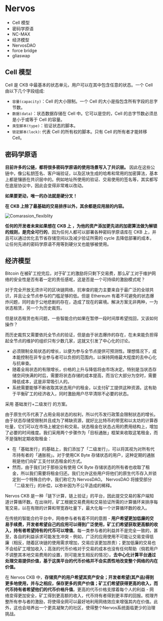# Nervos

- Cell 模型
- 密码学原语
- NC-MAX
- 经济模型
- NervosDAO
- force bridge
- gliaswap

## Cell 模型

Cell 是 CKB 中最基本的状态单元，用户可以在其中包含任意的状态。一个 Cell 由以下几个字段组成:

- `容量(capacity)`：Cell 的大小限制。一个 Cell 的大小是指包含所有字段的总字节数。
- `数据(data)`：状态数据存储在 Cell 中。它可以是空的，Cell 的总字节数必须总是小于或等于 Cell 的容量。
- `类型脚本(type)`：验证状态的脚本。
- `锁定脚本(lock)`: 代表 Cell 的所有权的脚本。只有 Cell 的所有者才能转移 Cell。

## 密码学原语

**目前许多的公链，都将很多密码学原语的使用场景写入了共识层。** 因此在这些公链中，像公私钥签名、客户端验证，以及区块生成的哈希和常用的加密算法，基本上都是镶嵌在共识层中的。例如地址所使用的验证、交易使用的签名等，其实都写在底层协议中，因此会变得非常难以改动。

**如果要更动，唯一的办法就是硬分叉！**

**在 CKB 上除了最基础的交易排序以外，其余都是应用层的内容。**

![Comarasion_flexiblity](https://talk.nervos.org/uploads/default/optimized/2X/5/58630d09aa8b48d8ec329af9b4af60f8faf3d4d7_2_690x404.png)

**任何的开发者未来如果想在 CKB 上 ，为他的资产添加更先进的加密算法做为解锁的规则，是完全可行的**，因为任何人都可以部署各种密码学原语库在 CKB 上，并且可以通过优化去节省存储空间以及减少验证所需的 cycle 去降低部署的成本，让任何先进的密码学原语不用等到硬分叉也能够被使用。

## 经济模型

Bitcoin 在被矿工挖完后，对于矿工的激励将只剩下交易费，那么矿工对于维护网络的安全性是否有着一定的责任感呢，这是否是一个可持续的激励模式呢？

对于完全开放无须许可的区块链网络，抗审查的能力主要来自于最广泛的全球共识，并且让全节点参与的门槛足够的低。但是 Ethereum 有着不可避免的状态爆炸问题，同时由于公地悲剧的存在，造成了现在的窘境。解决方案无非两种，一为状态租赁，另一个为历史裁剪。

但是状态租赁也有问题，一些智能合约如果在暂停一段时间厚希望找回，又该如何操作？

而历史裁剪又需要依托全节点的验证，但是由于状态爆炸的存在，在未来能负担得起全节点的维护的组织只有少数几家，这就又引发了中心化的讨论。

- 必须限制全局状态的增长，以便为参与全节点提供可预测性。理想情况下，成本能控制在非专业参与者可以负担的范围内，以保持网络最大程度的去中心化与抗审查。
- 随着全局状态的有限增长，价格的上升与降低将由市场决定。特别是当状态存储空间快满的时后，需要将状态存储的成本提高，而当它大部分为空时，需要降低成本，这是非常吸引人的。
- 系统需要能够不断收取其状态用户的租金，以支付矿工提供这种资源。这有助于平衡矿工的经济收入，同时激励用户尽早清除不必要的状态。

采用 基础发行+二级发行 的方案。

由于原生代币代表了占用全局状态的权利，所以代币发行政策会限制状态的增长。由于状态存储受限制并且成为了稀缺资源，就好比比特币的带宽和以太坊的计算吞吐量，它们可以在市场上被定价和交易。状态租金在状态占用的费用结构上，增加了必要的时间维度。我们采用两个步骤作为「目标通胀」框架来收取这笔租金，而不是强制定期收取租金：

- 在「基础发行」的基础上，我们添加了「二级发行」，可以将其视为对所有代币持有者的「通胀税」。对于使用CK Byte 存储状态的用户，这种定期的通胀税是他们向矿工支付状态租金的方式。
- 然而，由于我们对于那些没有使用 CK Byte 存储状态的所有者也收取了租金，所以我们需要将租金归还。我们允许这些用户将他们的原生代币存入并锁定到一个特殊合约中，我们称它为 NervosDAO。 NervosDAO 将接受部分「二级发行」的补偿，以弥补因为不公平造成的稀释。

Nervos CKB 是一种「链下计算，链上验证」的平台，因此提交交易的客户端知道计算循环数。在出块时，矿工根据交易费用和交易验证所需的计算循环来排序每笔交易，以在有限的计算和带宽吞吐量下，最大化每一个计算循环数的收入。

在传统的智能合约平台中，网络参与者有着不同的意图 - **用户希望更加低廉的交易手续费，开发者希望自己的应用可以得到广泛使用，矿工们希望获取更高额的收入，持有者希望持有的代币可以增值**。每一类参与者的利益并不是完全一致的，甚至，各自的利益诉求可能发生冲突 - 例如，广泛的应用使用不可能让交易变得低廉（相反，随着区块链的使用需求增加，交易应该更加昂贵）；更加低廉的交易也不会给矿工增加收入；高涨的代币价格对于交易的成本也没有任何帮助（倘若用户不调整其本地交易费用的设置，则可能发生相反的情况）。**去中心化计算平台通过处理交易提供价值，基于这类平台的代币价格并不会实质性地改变整个网络的内在价值。**

在 Nervos CKB 中，**存储资产的用户希望其资产安全；开发者希望(其产品)得到更多地使用，并与之相应，保存更多的资产价值；矿工们希望获得更高的收入，而代币持有者希望他们的代币价格升值**。更高的代币价格支撑着每个人的利益 - 网络变得更加安全，矿工得到更高额的收入，代币持有者得到更丰厚的回报。梳理齐整所有参与者的激励，将使得全网可以最好地利用网络效应来增强其内在价值。此外，这也会培养出一个更具凝聚力的社区，使得整个Nervos系统面临更少的治理挑战。